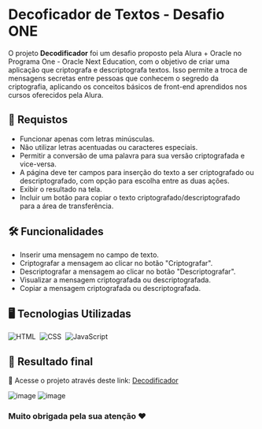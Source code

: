# Decoficador de Textos - Desafio ONE
O projeto <strong>Decodificador</strong> foi um desafio proposto pela Alura + Oracle no Programa One - Oracle Next Education, com o objetivo de criar uma aplicação que criptografa e descriptografa textos. Isso permite a troca de mensagens secretas entre pessoas que conhecem o segredo da criptografia, aplicando os conceitos básicos de front-end aprendidos nos cursos oferecidos pela Alura.

<h2>
📄 Requistos
</h2>

- Funcionar apenas com letras minúsculas.
- Não utilizar letras acentuadas ou caracteres especiais.
- Permitir a conversão de uma palavra para sua versão criptografada e vice-versa.
- A página deve ter campos para inserção do texto a ser criptografado ou descriptografado, com opção para escolha entre as duas ações.
- Exibir o resultado na tela.
- Incluir um botão para copiar o texto criptografado/descriptografado para a área de transferência.

<h2>
🛠️ Funcionalidades
</h2>

- Inserir uma mensagem no campo de texto.
- Criptografar a mensagem ao clicar no botão "Criptografar".
- Descriptografar a mensagem ao clicar no botão "Descriptografar".
- Visualizar a mensagem criptografada ou descriptografada.
- Copiar a mensagem criptografada ou descriptografada.

<h2>
🖥️ Tecnologias Utilizadas
</h2>

![HTML](https://img.shields.io/badge/HTML5-E34F26?style=for-the-badge&logo=html5&logoColor=white)&nbsp;
![CSS](https://img.shields.io/badge/CSS3-1572B6?style=for-the-badge&logo=css3&logoColor=white)&nbsp;
![JavaScript](https://img.shields.io/badge/JavaScript-F7DF1E?style=for-the-badge&logo=javascript&logoColor=black)&nbsp;

<h2>
💌 Resultado final
</h2>

🔗 Acesse o projeto através deste link: [Decodificador](https://decoficador-de-texto.vercel.app/)&nbsp;

![image](https://github.com/user-attachments/assets/f533a5f9-22a6-4e31-90be-f392967cd70e)
![image](https://github.com/user-attachments/assets/0ecd4001-0ead-44f6-8922-d4d90952ba0e)

### Muito obrigada pela sua atenção ♥

